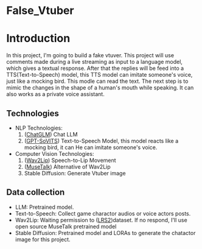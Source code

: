 # False_Vtuber

# Introduction

In this project, I'm going to build a fake vtuver. This project will use comments made during a live streaming as input to a language model, which gives a textual response. After that the replies will be feed into a TTS(Text-to-Speech) model, this TTS model can imitate someone's voice, just like a mocking bird. This modle can read the text. The next step is to mimic the changes in the shape of a human's mouth while speaking. It can also works as a private voice assistant.

## Technologies

* NLP Technologies:
  1. ([ChatGLM](https://github.com/THUDM/ChatGLM-6B/blob/main/README_en.md)) Chat LLM
  2. ([GPT-SoVITS](https://github.com/RVC-Boss/GPT-SoVITS?tab=readme-ov-file)) Text-to-Speech Model, this model reacts like a mocking bird, it can He can imitate someone's voice.
* Computer Vision Technologies:
  1. ([Wav2Lip](https://github.com/Rudrabha/Wav2Lip)) Speech-to-Lip Movement
  2. ([MuseTalk](https://github.com/TMElyralab/MuseTalk?tab=readme-ov-file)) Alternative of Wav2Lip
  3. Stable Diffusion: Generate Vtuber image

## Data collection

* LLM: Pretrained model.
* Text-to-Speech: Collect game charactor audios or voice actors posts.
* Wav2Lip: Waiting permission to ([LRS2](https://www.robots.ox.ac.uk/~vgg/data/lip_reading/lrs2.html))dataset. If no respond, I'll use open source MuseTalk pretrained model
* Stable Diffusion: Pretrained model and LORAs to generate the chatactor image for this project.
